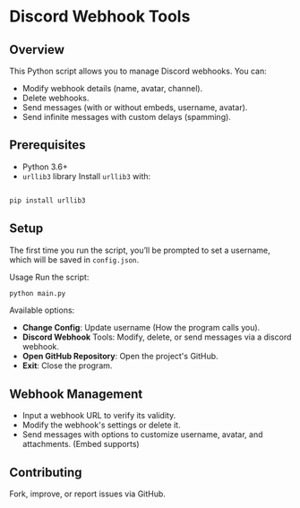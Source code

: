 # Discord Webhook Tools
## Overview
This Python script allows you to manage Discord webhooks. You can:

- Modify webhook details (name, avatar, channel).
- Delete webhooks.
- Send messages (with or without embeds, username, avatar).
- Send infinite messages with custom delays (spamming).

## Prerequisites
- Python 3.6+
- `urllib3` library
Install `urllib3` with:

```bash

pip install urllib3
```

## Setup
The first time you run the script, you’ll be prompted to set a username, which will be saved in `config.json`.

Usage
Run the script:

```bash
python main.py
```
Available options:

- **Change Config**: Update username (How the program calls you).
- **Discord Webhook** Tools: Modify, delete, or send messages via a discord webhook.
- **Open GitHub Repository**: Open the project's GitHub.
- **Exit**: Close the program.
  
## Webhook Management
- Input a webhook URL to verify its validity.
- Modify the webhook's settings or delete it.
- Send messages with options to customize username, avatar, and attachments. (Embed supports)
  
## Contributing
Fork, improve, or report issues via GitHub.
